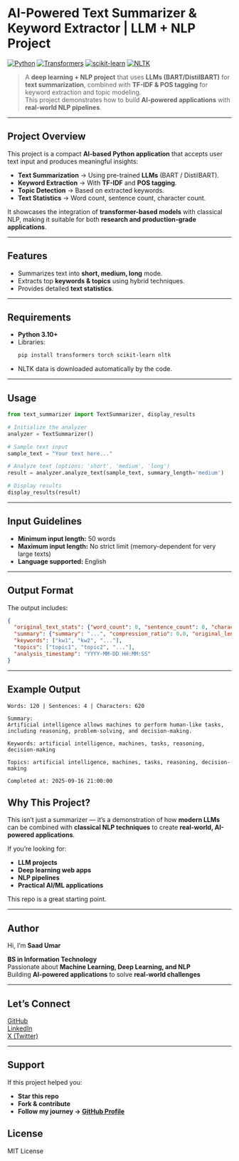 # AI-Powered Text Summarizer & Keyword Extractor | LLM + NLP Project  

[![Python](https://img.shields.io/badge/Python-3.10+-blue.svg)](https://www.python.org/) [![Transformers](https://img.shields.io/badge/HuggingFace-Transformers-yellow.svg)](https://huggingface.co/transformers/) [![scikit-learn](https://img.shields.io/badge/scikit--learn-ML-orange.svg)](https://scikit-learn.org/) [![NLTK](https://img.shields.io/badge/NLTK-NLP-green.svg)](https://www.nltk.org/)  

> A **deep learning + NLP project** that uses **LLMs (BART/DistilBART)** for **text summarization**, combined with **TF-IDF & POS tagging** for keyword extraction and topic modeling.  
> This project demonstrates how to build **AI-powered applications** with **real-world NLP pipelines**. 

---

## Project Overview  

This project is a compact **AI-based Python application** that accepts user text input and produces meaningful insights:  
- **Text Summarization** → Using pre-trained **LLMs** (BART / DistilBART).  
- **Keyword Extraction** → With **TF-IDF** and **POS tagging**.  
- **Topic Detection** → Based on extracted keywords.  
- **Text Statistics** → Word count, sentence count, character count.  

It showcases the integration of **transformer-based models** with classical NLP, making it suitable for both **research and production-grade applications**.  

---

## Features

- Summarizes text into **short, medium, long** mode.  
- Extracts top **keywords & topics** using hybrid techniques.  
- Provides detailed **text statistics**. 

---

## Requirements

- **Python 3.10+** 
- Libraries:
  ```bash
  pip install transformers torch scikit-learn nltk
  ```
- NLTK data is downloaded automatically by the code.

---

## Usage

```python
from text_summarizer import TextSummarizer, display_results

# Initialize the analyzer
analyzer = TextSummarizer()

# Sample text input
sample_text = "Your text here..."

# Analyze text (options: 'short', 'medium', 'long')
result = analyzer.analyze_text(sample_text, summary_length='medium')

# Display results
display_results(result)
```

---

## Input Guidelines

- **Minimum input length:** 50 words  
- **Maximum input length:** No strict limit (memory-dependent for very large texts)  
- **Language supported:** English

---

## Output Format

The output includes:
```json
{
  "original_text_stats": {"word_count": 0, "sentence_count": 0, "character_count": 0},
  "summary": {"summary": "...", "compression_ratio": 0.0, "original_length": 0, "summary_length": 0},
  "keywords": ["kw1", "kw2", "..."],
  "topics": ["topic1", "topic2", "..."],
  "analysis_timestamp": "YYYY-MM-DD HH:MM:SS"
}
```

---

## Example Output

```
Words: 120 | Sentences: 4 | Characters: 620

Summary:
Artificial intelligence allows machines to perform human-like tasks, including reasoning, problem-solving, and decision-making.

Keywords: artificial intelligence, machines, tasks, reasoning, decision-making

Topics: artificial intelligence, machines, tasks, reasoning, decision-making

Completed at: 2025-09-16 21:00:00
```

## Why This Project?

This isn’t just a summarizer — it’s a demonstration of how **modern LLMs** can be combined with **classical NLP techniques** to create **real-world, AI-powered applications**.

If you’re looking for:

- **LLM projects**
- **Deep learning web apps**
- **NLP pipelines**
- **Practical AI/ML applications**

This repo is a great starting point.

---

## Author

Hi, I’m **Saad Umar**  

 **BS in Information Technology**  
Passionate about **Machine Learning, Deep Learning, and NLP**  
Building **AI-powered applications** to solve **real-world challenges**

---

## Let’s Connect

[GitHub](https://github.com/Saadumar26)  
[LinkedIn](https://www.linkedin.com/in/muhammad-saad-umar-632a4a28a/)  
[X (Twitter)](https://x.com/SaadUmar26)  

---

## Support

If this project helped you:

- **Star this repo**  
- **Fork & contribute**  
- **Follow my journey → [GitHub Profile](https://github.com/Saadumar26)**



## License

MIT License

